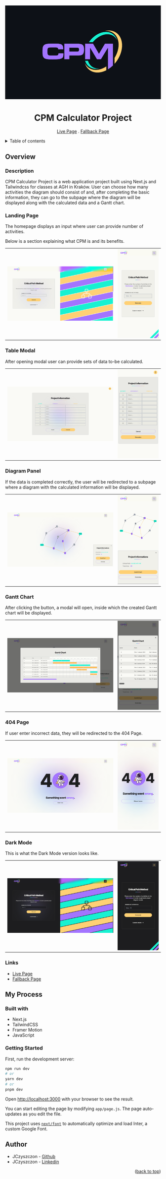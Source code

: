 <div align="center">

![Banner CPM Project](/app/img/screens/cpm-banner-2.png)

# CPM Calculator Project

[Live Page][live-page] . [Fallback Page][fallback-page]

</div>

<details>
<summary>Table of contents</summary>

-   [Overview](#overview)
    -   [Description](#the-challenge)
    -   [Landing Page](#landing-page)
    -   [Table Modal](#table-modal)
    -   [Diagram Panel](#diagram-panel)
    -   [Gantt Chart](#gantt-chart)
    -   [404 Page](#404-page)
    -   [Dark Mode](#dark-mode)
    -   [Links](#links)
-   [My process](#my-process)
    -   [Built with](#built-with)
    -   [Getting Started](#getting-started)
-   [Author](#author)

</details>

## Overview

### Description

CPM Calculator Project is a web application project built using Next.js and Tailwindcss for classes at AGH in Kraków. User can choose how many activities the diagram should consist of and, after completing the basic information, they can go to the subpage where the diagram will be displayed along with the calculated data and a Gantt chart.

### Landing Page

The homepage displays an input where user can provide number of activities.

Below is a section explaining what CPM is and its benefits.

<table>
    <tr>
        <td>
            <img src="./app/img/screens/landing-page-desktop.png" alt="Desktop solution" width="100%" title="Desktop solution"/>
        </td>
        <td>
            <img src="./app/img/screens/landing-page-mobile.png" alt="Mobile solution" title="Mobile solution" width="100%" />
        </td>
    </tr>
</table>

### Table Modal

After opening modal user can provide sets of data to-be calculated.

<table>
    <tr>
        <td>
            <img src="./app/img/screens/table-modal-desktop.png" alt="Desktop solution" width="100%" title="Desktop solution"/>
        </td>
        <td>
            <img src="./app/img/screens/table-modal-mobile.png" alt="Mobile solution" title="Mobile solution" width="100%" />
        </td>
    </tr>
</table>

### Diagram Panel

If the data is completed correctly, the user will be redirected to a subpage where a diagram with the calculated information will be displayed.

<table>
    <tr>
        <td>
            <img src="./app/img/screens/diagram-panel-desktop.png" alt="Desktop solution" width="100%" title="Desktop solution"/>
        </td>
        <td>
            <img src="./app/img/screens/diagram-panel-mobile.png" alt="Mobile solution" title="Mobile solution" width="100%" />
        </td>
    </tr>
</table>

### Gantt Chart

After clicking the button, a modal will open, inside which the created Gantt chart will be displayed.

<table>
    <tr>
        <td>
            <img src="./app/img/screens/gantt-chart-desktop.png" alt="Desktop solution" width="100%" title="Desktop solution"/>
        </td>
        <td>
            <img src="./app/img/screens/gantt-chart-mobile.png" alt="Mobile solution" title="Mobile solution" width="100%" />
        </td>
    </tr>
</table>

### 404 Page

If user enter incorrect data, they will be redirected to the 404 Page.

<table>
    <tr>
        <td>
            <img src="./app/img/screens/404-page-desktop.png" alt="Desktop solution" width="100%" title="Desktop solution"/>
        </td>
        <td>
            <img src="./app/img/screens/404-page-mobile.png" alt="Mobile solution" title="Mobile solution" width="100%" />
        </td>
    </tr>
</table>

### Dark Mode

This is what the Dark Mode version looks like.

<table>
    <tr>
        <td>
            <img src="./app/img/screens/dark-mode-desktop.png" alt="Desktop solution" width="100%" title="Desktop solution"/>
        </td>
        <td>
            <img src="./app/img/screens/dark-mode-mobile.png" alt="Mobile solution" title="Mobile solution" width="100%" />
        </td>
    </tr>
</table>

### Links

-   [Live Page][live-page]
-   [Fallback Page][fallback-page]

## My Process

### Built with

-   Next.js
-   TailwindCSS
-   Framer Motion
-   JavaScript

### Getting Started

First, run the development server:

```bash
npm run dev
# or
yarn dev
# or
pnpm dev
```

Open [http://localhost:3000](http://localhost:3000) with your browser to see the result.

You can start editing the page by modifying `app/page.js`. The page auto-updates as you edit the file.

This project uses [`next/font`](https://nextjs.org/docs/basic-features/font-optimization) to automatically optimize and load Inter, a custom Google Font.

## Author

-   JCzyszczon - [Github](https://github.com/JCzyszczon)
-   JCzyszczon - [Linkedin](https://www.linkedin.com/in/jakub-czyszczoń-5265b02a6/)

<p align="right">(<a href="#top">back to top</a>)</p>

[live-page]: https://cpm-calculator-omega.vercel.app
[fallback-page]: https://cpm-calculator-jczyszczons-projects.vercel.app